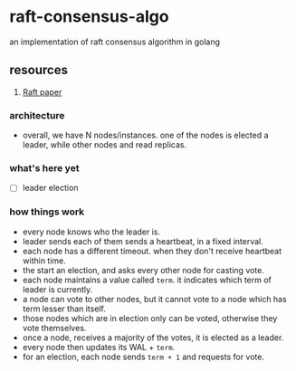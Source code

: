 # raft-consensus-algo
an implementation of raft consensus algorithm in golang

## resources
1. [Raft paper](https://raft.github.io/raft.pdf)

### architecture
+ overall, we have N nodes/instances. one of the nodes is elected a leader, while other nodes and read replicas. 

### what's here yet
+ [ ] leader election

### how things work
+ every node knows who the leader is.
+ leader sends each of them sends a heartbeat, in a fixed interval.
+ each node has a different timeout. when they don't receive heartbeat within time.
+ the start an election, and asks every other node for casting vote.
+ each node maintains a value called `term`. it indicates which term of leader is currently.
+ a node can vote to other nodes, but it cannot vote to a node which has term lesser than itself.
+ those nodes which are in election only can be voted, otherwise they vote themselves.
+ once a node, receives a majority of the votes, it is elected as a leader.
+ every node then updates its WAL + `term`.
+ for an election, each node sends `term + 1` and requests for vote.
